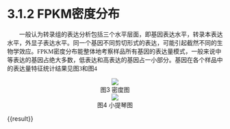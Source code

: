 # 3.1.2 FPKM密度分布

<font face="微软雅黑" >&emsp;&emsp;一般认为转录组的表达分析包括三个水平层面，即基因表达水平，转录本表达水平，外显子表达水平。同一个基因不同剪切形式的表达，可能引起截然不同的生物学效应。FPKM密度分布能整体地考察样品所有基因的表达量模式，一般来说中等表达的基因占绝大多数，低表达和高表达的基因占一小部分。基因在各个样品中的表达量特征统计结果见图3和图4</font><br />

<center><img src='../asset/fpkm.png'></center>

<center>图3 密度图</center>

<center><img src='../asset/fpkm_violin.png'></center>
<center>图4 小提琴图</center>

{{result}}